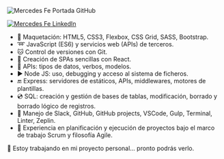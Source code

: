 ![Mercedes Fe Portada GitHub](https://user-images.githubusercontent.com/75809058/114667576-e6efc980-9cff-11eb-9499-41f1fc899c4f.png)

[![Mercedes Fe LinkedIn ](https://camo.githubusercontent.com/d659d2bac00c01b42bffbae84bdc121e828b8fecd5b4949ffa2575f5d9e4a371/68747470733a2f2f63646e2e6a7364656c6976722e6e65742f6e706d2f73696d706c652d69636f6e734076332f69636f6e732f6c696e6b6564696e2e737667)](https://www.linkedin.com/in/mermfb/)

- :art: Maquetación: HTML5, CSS3, Flexbox, CSS Grid, SASS, Bootstrap.
- :loop: JavaScript (ES6) y servicios web (APIs) de terceros.
- :cat: Control de versiones con Git.
- :sparkler: Creación de SPAs sencillas con React.
- :open_file_folder: APIs: tipos de datos, verbos, modelos.
- :arrow_forward: Node JS: uso, debugging y acceso al sistema de ficheros.
- :end: Express: servidores de estáticos, APIs, middlewares, motores de plantillas.
- :cd: SQL: creación y gestión de bases de tablas, modificación, borrado y borrado lógico de registros.
- :wrench: Manejo de Slack, GitHub, GitHub projects, VSCode, Gulp, Terminal, Linter, Zeplin.
- :speech_balloon: Experiencia en planificación y ejecución de proyectos bajo el marco de trabajo Scrum y filosofía Agile.

🔭 Estoy trabajando en mi proyecto personal... pronto podrás verlo. 
